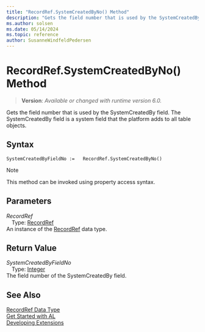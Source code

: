 ```yaml
---
title: "RecordRef.SystemCreatedByNo() Method"
description: "Gets the field number that is used by the SystemCreatedBy field."
ms.author: solsen
ms.date: 05/14/2024
ms.topic: reference
author: SusanneWindfeldPedersen
---
```

[//]: # (START>DO_NOT_EDIT)
[//]: # (IMPORTANT:Do not edit any of the content between here and the END>DO_NOT_EDIT.)
[//]: # (Any modifications should be made in the .xml files in the ModernDev repo.)
# RecordRef.SystemCreatedByNo() Method
> **Version**: _Available or changed with runtime version 6.0._

Gets the field number that is used by the SystemCreatedBy field. The SystemCreatedBy field is a system field that the platform adds to all table objects.


## Syntax
```AL
SystemCreatedByFieldNo :=   RecordRef.SystemCreatedByNo()
```
> [!NOTE]
> This method can be invoked using property access syntax.
## Parameters
*RecordRef*  
&emsp;Type: [RecordRef](recordref-data-type.md)  
An instance of the [RecordRef](recordref-data-type.md) data type.  

## Return Value
*SystemCreatedByFieldNo*  
&emsp;Type: [Integer](../integer/integer-data-type.md)  
The field number of the SystemCreatedBy field.


[//]: # (IMPORTANT: END>DO_NOT_EDIT)
## See Also
[RecordRef Data Type](recordref-data-type.md)  
[Get Started with AL](../../devenv-get-started.md)  
[Developing Extensions](../../devenv-dev-overview.md)